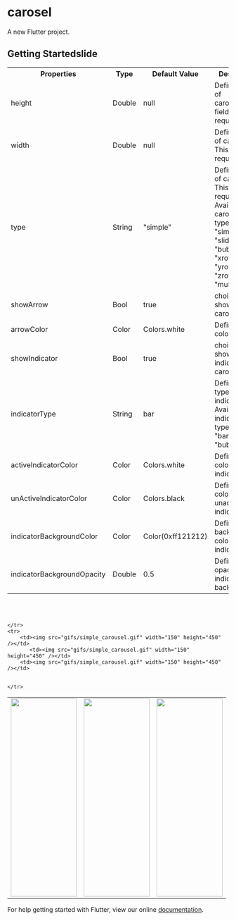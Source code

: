 # carosel

A new Flutter project.

## Getting Startedslide

<table style="width:100%">
    <tr>
        <th>Properties</th>
        <th>Type</th>
        <th>Default Value</th>
        <th>Description</th>
    </tr>
    <tr>
        <td>height</td>
        <td>Double</td>
        <td>null</td>
        <td>Defines height of carousel.This field is required</td>
    </tr>
    <tr>
        <td>width</td>
        <td>Double</td>
        <td>null</td>
        <td>Defines width of carousel. This field is required</td>
    </tr>
    <tr>
        <td>type</td>
        <td>String</td>
        <td>"simple"</td>
        <td>Defines type of carousel. This field is required<br> Available carousel types are: "simple", "slideswiper",
            "bubble", "xrotating",
            "yrotating", "zrotating", "multirotating"</br></td>
    </tr>
    <tr>
        <td>showArrow</td>
        <td>Bool</td>
        <td>true</td>
        <td>choice to show arrow in carousel</td>
    </tr>
    <tr>
        <td>arrowColor</td>
        <td>Color</td>
        <td>Colors.white</td>
        <td>Define the color of arrow</td>
    </tr>
    <tr>
        <td>showIndicator</td>
        <td>Bool</td>
        <td>true</td>
        <td>choice to show indicator in carousel</td>
    </tr>
    <tr>
        <td>indicatorType</td>
        <td>String</td>
        <td>bar</td>
        <td>Defines the type of indicator.<br> Available indicator types are: "bar", "dot", "bubble"</br></td>
    </tr>
    <tr>
        <td>activeIndicatorColor</td>
        <td>Color</td>
        <td>Colors.white</td>
        <td>Defines the color of active indicator</td>
    </tr>
    <tr>
        <td>unActiveIndicatorColor</td>
        <td>Color</td>
        <td>Colors.black</td>
        <td>Defines the color of unactive indicator</td>
    </tr>
    <tr>
        <td>indicatorBackgroundColor</td>
        <td>Color</td>
        <td>Color(0xff121212)</td>
        <td>Defines the background color of indicator</td>
    </tr>
    <tr>
        <td>indicatorBackgroundOpacity</td>
        <td>Double</td>
        <td>0.5</td>
        <td>Defines the opacity of indicator background</td>
    </tr>
</table>
<br></br>

<table style="width:100%">
    <tr>
        <td><img src="gifs/simple_carousel.gif" width="150" height="450" /></td>
           <td><img src="gifs/simple_carousel.gif" width="150" height="450" /></td>
        <td><img src="gifs/simple_carousel.gif" width="150" height="450" /></td>


    </tr>
    <tr>
        <td><img src="gifs/simple_carousel.gif" width="150" height="450" /></td>
           <td><img src="gifs/simple_carousel.gif" width="150" height="450" /></td>
        <td><img src="gifs/simple_carousel.gif" width="150" height="450" /></td>


    </tr>

</table>

<!-- |                        Monthly Calender                         | Weekly Calender                                                 | Weekly Calender                                                 |
| :-------------------------------------------------------------: | :-------------------------------------------------------------- | --------------------------------------------------------------- |
| <img src="gifs/simple_carousel.gif" width="150" height="450" /> | <img src="gifs/simple_carousel.gif" width="150" height="450" /> | <img src="gifs/simple_carousel.gif" width="150" height="450" /> |

| <img src="gifs/simple_carousel.gif" width="150" height="450" /> | <img src="gifs/simple_carousel.gif" width="150" height="450" /> | <img src="gifs/simple_carousel.gif" width="150" height="450" /> | -->


For help getting started with Flutter, view our online
[documentation](https://flutter.io/).
